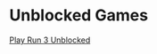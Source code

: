 # Unblocked Games

<a href="https://cool2fun.github.io/R03/tn6pS9dCf37xAhkJv/">Play Run 3 Unblocked</a>